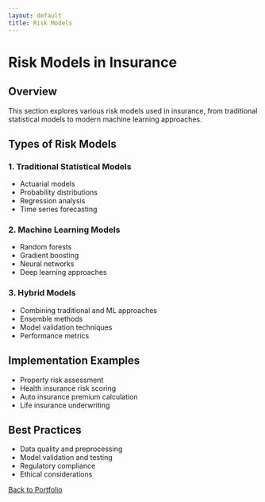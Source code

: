 ```yaml
---
layout: default
title: Risk Models
---
```


# Risk Models in Insurance

## Overview
This section explores various risk models used in insurance, from traditional statistical models to modern machine learning approaches.

## Types of Risk Models

### 1. Traditional Statistical Models
- Actuarial models
- Probability distributions
- Regression analysis
- Time series forecasting

### 2. Machine Learning Models
- Random forests
- Gradient boosting
- Neural networks
- Deep learning approaches

### 3. Hybrid Models
- Combining traditional and ML approaches
- Ensemble methods
- Model validation techniques
- Performance metrics

## Implementation Examples
- Property risk assessment
- Health insurance risk scoring
- Auto insurance premium calculation
- Life insurance underwriting

## Best Practices
- Data quality and preprocessing
- Model validation and testing
- Regulatory compliance
- Ethical considerations

[Back to Portfolio](../index) 